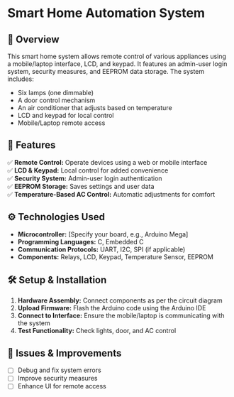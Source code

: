 # Smart Home Automation System

## 📌 Overview  
This smart home system allows remote control of various appliances using a mobile/laptop interface, LCD, and keypad. It features an admin-user login system, security measures, and EEPROM data storage. The system includes:  

- Six lamps (one dimmable)  
- A door control mechanism  
- An air conditioner that adjusts based on temperature  
- LCD and keypad for local control  
- Mobile/Laptop remote access  

## 🚀 Features  
✅ **Remote Control:** Operate devices using a web or mobile interface  
✅ **LCD & Keypad:** Local control for added convenience  
✅ **Security System:** Admin-user login authentication  
✅ **EEPROM Storage:** Saves settings and user data  
✅ **Temperature-Based AC Control:** Automatic adjustments for comfort  

## ⚙️ Technologies Used  
- **Microcontroller:** [Specify your board, e.g., Arduino Mega]  
- **Programming Languages:** C, Embedded C  
- **Communication Protocols:** UART, I2C, SPI (if applicable)  
- **Components:** Relays, LCD, Keypad, Temperature Sensor, EEPROM  

## 🛠 Setup & Installation  
1. **Hardware Assembly:** Connect components as per the circuit diagram  
2. **Upload Firmware:** Flash the Arduino code using the Arduino IDE  
3. **Connect to Interface:** Ensure the mobile/laptop is communicating with the system  
4. **Test Functionality:** Check lights, door, and AC control  

## 🚧 Issues & Improvements  
- [ ] Debug and fix system errors  
- [ ] Improve security measures  
- [ ] Enhance UI for remote access 
